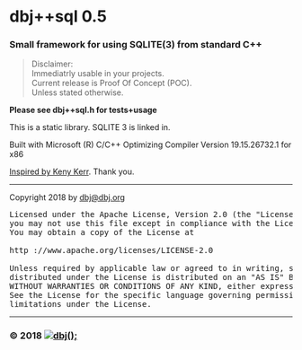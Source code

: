 
# dbj++sql 0.5

### Small framework for using SQLITE(3) from standard  C++

> Disclaimer: <br/>
> Immediatrly usable in your projects. <br/>
> Current release is Proof Of Concept (POC). <br/>
> Unless stated otherwise.

**Please see dbj++sql.h for tests+usage** 

This is a static library. SQLITE 3 is linked in. 

Built with Microsoft (R) C/C++ Optimizing Compiler Version 19.15.26732.1 for x86

[Inspired by Keny Kerr](
https://visualstudiomagazine.com/articles/2014/02/01/using-sqlite-with-modern-c.aspx). Thank you.

-------------------------------------

Copyright 2018 by dbj@dbj.org
<pre>
Licensed under the Apache License, Version 2.0 (the "License");
you may not use this file except in compliance with the License.
You may obtain a copy of the License at

http ://www.apache.org/licenses/LICENSE-2.0

Unless required by applicable law or agreed to in writing, software
distributed under the License is distributed on an "AS IS" BASIS,
WITHOUT WARRANTIES OR CONDITIONS OF ANY KIND, either express or implied.
See the License for the specific language governing permissions and
limitations under the License.
</pre>
---------------------------------------------------------------------  

### &copy; 2018 [![dbj();](http://dbj.org/wp-content/uploads/2015/12/cropped-dbj-icon-e1486129719897.jpg)](http://www.dbj.org "dbj")  

